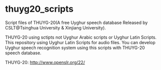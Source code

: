 # thuyg20_scripts
Script files of THUYG-20(A free Uyghur speech database Released by CSLT@Tsinghua University &amp; Xinjiang University).

THUYG-20 using sctipts not Uyghur Arabic scripts or Uyghur Latin Scripts. 
This repository using Uyghur Latin Scripts for audio files. 
You can develop Uyghur speech recognition system using this scripts with THUYG-20 speech database.

THUYG-20: http://www.openslr.org/22/
